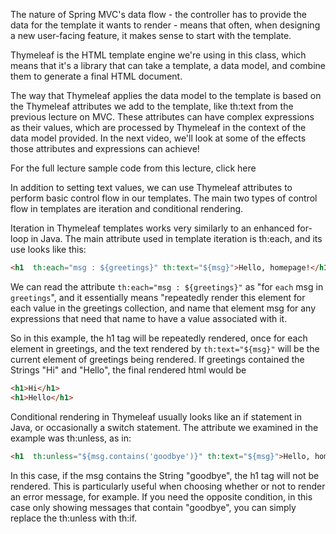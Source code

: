  The nature of Spring MVC's data flow - the controller has to provide the data for the template it wants to render - means that often, when designing a new user-facing feature, it makes sense to start with the template.

Thymeleaf is the HTML template engine we're using in this class, which means that it's a library that can take a template, a data model, and combine them to generate a final HTML document.

The way that Thymeleaf applies the data model to the template is based on the Thymeleaf attributes we add to the template, like th:text from the previous lecture on MVC. These attributes can have complex expressions as their values, which are processed by Thymeleaf in the context of the data model provided. In the next video, we'll look at some of the effects those attributes and expressions can achieve!

For the full lecture sample code from this lecture, click here

In addition to setting text values, we can use Thymeleaf attributes to perform basic control flow in our templates. The main two types of control flow in templates are iteration and conditional rendering.

Iteration in Thymeleaf templates works very similarly to an enhanced for-loop in Java. The main attribute used in template iteration is th:each, and its use looks like this:
```html
<h1  th:each="msg : ${greetings}" th:text="${msg}">Hello, homepage!</h1>
```
We can read the attribute ```th:each="msg : ${greetings}"``` as "for ```each``` msg in ```greetings```", and it essentially means "repeatedly render this element for each value in the greetings collection, and name that element msg for any expressions that need that name to have a value associated with it.

So in this example, the h1 tag will be repeatedly rendered, once for each element in greetings, and the text rendered by ```th:text="${msg}"``` will be the current element of greetings being rendered. If greetings contained the Strings "Hi" and "Hello", the final rendered html would be
```html
<h1>Hi</h1>
<h1>Hello</h1>
```
Conditional rendering in Thymeleaf usually looks like an if statement in Java, or occasionally a switch statement. The attribute we examined in the example was th:unless, as in:
```html
<h1  th:unless="${msg.contains('goodbye')}" th:text="${msg}">Hello, homepage!</h1>
```
In this case, if the msg contains the String "goodbye", the h1 tag will not be rendered. This is particularly useful when choosing whether or not to render an error message, for example. If you need the opposite condition, in this case only showing messages that contain "goodbye", you can simply replace the th:unless with th:if.
